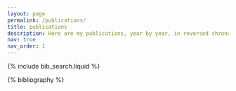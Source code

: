 ```yaml
---
layout: page
permalink: /publications/
title: publications
description: Here are my publications, year by year, in reversed chronological order.
nav: true
nav_order: 1
---
```


<!-- _pages/publications.md -->

<!-- Bibsearch Feature -->

{% include bib_search.liquid %}

<div class="publications">

{% bibliography %}

</div>